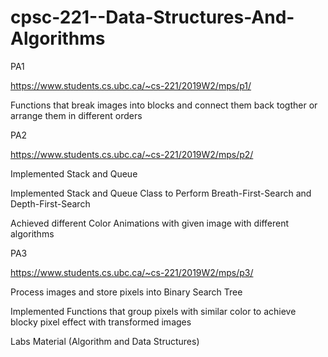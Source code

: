 # cpsc-221--Data-Structures-And-Algorithms

PA1 

https://www.students.cs.ubc.ca/~cs-221/2019W2/mps/p1/

Functions that break images into blocks and connect them back togther or arrange them in different orders

PA2

https://www.students.cs.ubc.ca/~cs-221/2019W2/mps/p2/

Implemented Stack and Queue

Implemented Stack and Queue Class to Perform Breath-First-Search and Depth-First-Search

Achieved different Color Animations with given image with different algorithms

PA3

https://www.students.cs.ubc.ca/~cs-221/2019W2/mps/p3/

Process images and store pixels into Binary Search Tree

Implemented Functions that group pixels with similar color to achieve blocky pixel effect with transformed images

Labs Material (Algorithm and Data Structures)

